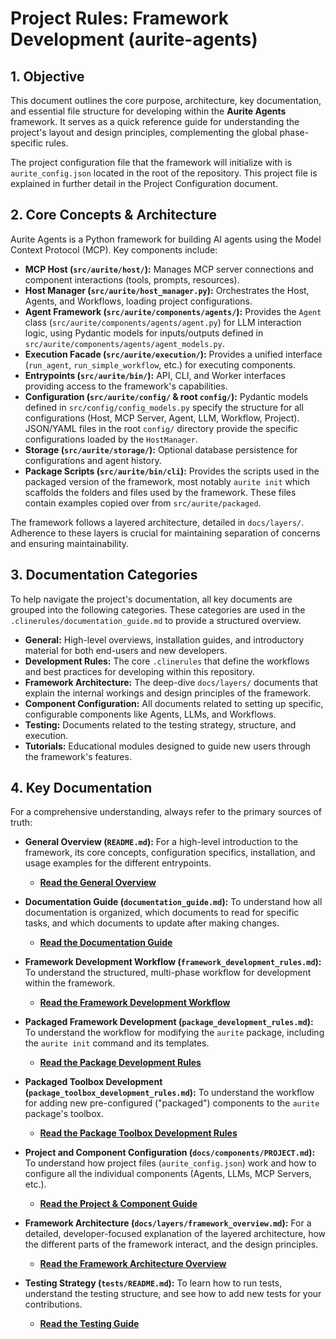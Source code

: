 # Project Rules: Framework Development (aurite-agents)

## 1. Objective

This document outlines the core purpose, architecture, key documentation, and essential file structure for developing within the **Aurite Agents** framework. It serves as a quick reference guide for understanding the project's layout and design principles, complementing the global phase-specific rules.

The project configuration file that the framework will initialize with is `aurite_config.json` located in the root of the repository. This project file is explained in further detail in the Project Configuration document.

## 2. Core Concepts & Architecture

Aurite Agents is a Python framework for building AI agents using the Model Context Protocol (MCP). Key components include:

*   **MCP Host (`src/aurite/host/`):** Manages MCP server connections and component interactions (tools, prompts, resources).
*   **Host Manager (`src/aurite/host_manager.py`):** Orchestrates the Host, Agents, and Workflows, loading project configurations.
*   **Agent Framework (`src/aurite/components/agents/`):** Provides the `Agent` class (`src/aurite/components/agents/agent.py`) for LLM interaction logic, using Pydantic models for inputs/outputs defined in `src/aurite/components/agents/agent_models.py`.
*   **Execution Facade (`src/aurite/execution/`):** Provides a unified interface (`run_agent`, `run_simple_workflow`, etc.) for executing components.
*   **Entrypoints (`src/aurite/bin/`):** API, CLI, and Worker interfaces providing access to the framework's capabilities.
*   **Configuration (`src/aurite/config/` & root `config/`):** Pydantic models defined in `src/config/config_models.py` specify the structure for all configurations (Host, MCP Server, Agent, LLM, Workflow, Project). JSON/YAML files in the root `config/` directory provide the specific configurations loaded by the `HostManager`.
*   **Storage (`src/aurite/storage/`):** Optional database persistence for configurations and agent history.
*   **Package Scripts (`src/aurite/bin/cli`):** Provides the scripts used in the packaged version of the framework, most notably `aurite init` which scaffolds the folders and files used by the framework. These files contain examples copied over from `src/aurite/packaged`.

The framework follows a layered architecture, detailed in `docs/layers/`. Adherence to these layers is crucial for maintaining separation of concerns and ensuring maintainability.

## 3. Documentation Categories

To help navigate the project's documentation, all key documents are grouped into the following categories. These categories are used in the `.clinerules/documentation_guide.md` to provide a structured overview.

*   **General:** High-level overviews, installation guides, and introductory material for both end-users and new developers.
*   **Development Rules:** The core `.clinerules` that define the workflows and best practices for developing within this repository.
*   **Framework Architecture:** The deep-dive `docs/layers/` documents that explain the internal workings and design principles of the framework.
*   **Component Configuration:** All documents related to setting up specific, configurable components like Agents, LLMs, and Workflows.
*   **Testing:** Documents related to the testing strategy, structure, and execution.
*   **Tutorials:** Educational modules designed to guide new users through the framework's features.

## 4. Key Documentation

For a comprehensive understanding, always refer to the primary sources of truth:

*   **General Overview (`README.md`):** For a high-level introduction to the framework, its core concepts, configuration specifics, installation, and usage examples for the different entrypoints.
    *   **[Read the General Overview](README.md)**

*   **Documentation Guide (`documentation_guide.md`):** To understand how all documentation is organized, which documents to read for specific tasks, and which documents to update after making changes.
    *   **[Read the Documentation Guide](.clinerules/documentation_guide.md)**

*   **Framework Development Workflow (`framework_development_rules.md`):** To understand the structured, multi-phase workflow for development within the framework.
    *   **[Read the Framework Development Workflow](.clinerules/framework_development_rules.md)**

*   **Packaged Framework Development (`package_development_rules.md`):** To understand the workflow for modifying the `aurite` package, including the `aurite init` command and its templates.
    *   **[Read the Package Development Rules](.clinerules/package_development_rules.md)**

*   **Packaged Toolbox Development (`package_toolbox_development_rules.md`):** To understand the workflow for adding new pre-configured ("packaged") components to the `aurite` package's toolbox.
    *   **[Read the Package Toolbox Development Rules](.clinerules/package_toolbox_development_rules.md)**

*   **Project and Component Configuration (`docs/components/PROJECT.md`):** To understand how project files (`aurite_config.json`) work and how to configure all the individual components (Agents, LLMs, MCP Servers, etc.).
    *   **[Read the Project & Component Guide](docs/components/PROJECT.md)**

*   **Framework Architecture (`docs/layers/framework_overview.md`):** For a detailed, developer-focused explanation of the layered architecture, how the different parts of the framework interact, and the design principles.
    *   **[Read the Framework Architecture Overview](docs/layers/framework_overview.md)**

*   **Testing Strategy (`tests/README.md`):** To learn how to run tests, understand the testing structure, and see how to add new tests for your contributions.
    *   **[Read the Testing Guide](tests/README.md)**
